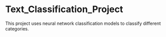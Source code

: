 # Text_Classification_Project
This project uses neural network classification models to classify different categories.
